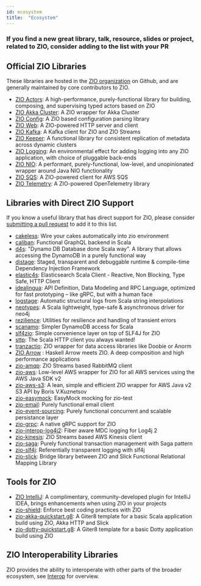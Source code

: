 ```yaml
---
id: ecosystem
title:  "Ecosystem"
---
```


### If you find a new great library, talk, resource, slides or project, related to ZIO, consider adding to the list with your PR

## Official ZIO Libraries

These libraries are hosted in the [ZIO organization](https://github.com/zio/) on Github, and are generally maintained by core contributors to ZIO.

- [ZIO Actors](https://github.com/zio/zio-actors): A high-performance, purely-functional library for building, composing, and supervising typed actors based on ZIO
- [ZIO Akka Cluster](https://github.com/zio/zio-akka-cluster): A ZIO wrapper for Akka Cluster
- [ZIO Config](https://github.com/zio/zio-config): A ZIO based configuration parsing library
- [ZIO Web](https://github.com/zio/zio-web): A ZIO-powered HTTP server and client
- [ZIO Kafka](https://github.com/zio/zio-kafka): A Kafka client for ZIO and ZIO Streams
- [ZIO Keeper](https://github.com/zio/zio-keeper): A functional library for consistent replication of metadata across dynamic clusters
- [ZIO Logging](https://github.com/zio/zio-logging): An environmental effect for adding logging into any ZIO application, with choice of pluggable back-ends
- [ZIO NIO](https://github.com/zio/zio-nio): A performant, purely-functional, low-level, and unopinionated wrapper around Java NIO functionality
- [ZIO SQS](https://github.com/zio/zio-sqs): A ZIO-powered client for AWS SQS
- [ZIO Telemetry](https://github.com/zio/zio-telemetry): A ZIO-powered OpenTelemetry library 


## Libraries with Direct ZIO Support

If you know a useful library that has direct support for ZIO, please consider [submitting a pull request](https://github.com/zio/zio/pulls) to add it to this list.

- [cakeless](https://github.com/itkpi/cakeless): Wire your cakes automatically into zio environment
- [caliban](https://github.com/ghostdogpr/caliban): Functional GraphQL backend in Scala
- [d4s](https://github.com/PlayQ/d4s): "Dynamo DB Database done Scala way". A library that allows accessing the DynamoDB in a purely functional way
- [distage](https://github.com/7mind/izumi): Staged, transparent and debuggable runtime & compile-time Dependency Injection Framework
- [elastic4s](https://github.com/sksamuel/elastic4s): Elasticsearch Scala Client - Reactive, Non Blocking, Type Safe, HTTP Client
- [idealingua](https://github.com/7mind/izumi): API Definition, Data Modeling and RPC Language, optimized for fast prototyping – like gRPC, but with a human face
- [logstage](https://github.com/7mind/izumi): Automatic structural logs from Scala string interpolations
- [neotypes](https://github.com/neotypes/neotypes): A Scala lightweight, type-safe & asynchronous driver for neo4j
- [rezilience](https://github.com/svroonland/rezilience): Utilities for resilience and handling of transient errors
- [scanamo](https://github.com/scanamo/scanamo): Simpler DynamoDB access for Scala
- [slf4zio](https://github.com/mlangc/slf4zio): Simple convenience layer on top of SLF4J for ZIO
- [sttp](https://github.com/softwaremill/sttp): The Scala HTTP client you always wanted!
- [tranzactio](https://github.com/gaelrenoux/tranzactio): ZIO wrapper for data access libraries like Doobie or Anorm
- [ZIO Arrow](https://github.com/Neurodyne/zio-arrow) : Haskell Arrow meets ZIO. A deep composition and high performance applications
- [zio-amqp](https://github.com/svroonland/zio-amqp): ZIO Streams based RabbitMQ client
- [zio-aws](https://github.com/vigoo/zio-aws): Low-level AWS wrapper for ZIO for all AWS services using the AWS Java SDK v2
- [zio-aws-s3](https://github.com/Neurodyne/zio-aws-s3): A lean, simple and efficient ZIO wrapper for AWS Java v2 S3 API by Boris V.Kuznetsov
- [zio-easymock](https://github.com/egast/zio-easymock): EasyMock mocking for zio-test
- [zio-email](https://github.com/funcit/zio-email): Purely functional email client
- [zio-event-sourcing](https://github.com/holinov/zio-event-sourcing): Purely functional concurrent and scalable persistance layer
- [zio-grpc](https://github.com/scalapb/zio-grpc): A native gRPC support for ZIO
- [zio-interop-log4j2](https://github.com/mlangc/zio-interop-log4j2): Fiber aware MDC logging for Log4j 2
- [zio-kinesis](https://github.com/svroonland/zio-kinesis): ZIO Streams based AWS Kinesis client
- [zio-saga](https://github.com/VladKopanev/zio-saga): Purely functional transaction management with Saga pattern
- [zio-slf4j](https://github.com/NeQuissimus/zio-slf4j): Referentially transparent logging with slf4j
- [zio-slick](https://github.com/rleibman/zio-slick): Bridge library between ZIO and Slick Functional Relational Mapping Library


## Tools for ZIO

- [ZIO IntelliJ](https://github.com/zio/zio-intellij): A complimentary, community-developed plugin for IntelliJ IDEA, brings enhancements when using ZIO in your projects
- [zio-shield](https://github.com/zio/zio-shield): Enforce best coding practices with ZIO
- [zio-akka-quickstart.g8](https://github.com/ScalaConsultants/zio-akka-quickstart.g8): A Giter8 template for a basic Scala application build using ZIO, Akka HTTP and Slick
- [zio-dotty-quickstart.g8](https://github.com/ScalaConsultants/zio-dotty-quickstart.g8): A Giter8 template for a basic Dotty application build using ZIO


## ZIO Interoperability Libraries

ZIO provides the ability to interoperate with other parts of the broader ecosystem, see [Interop](../interop/index.md) for overview.
